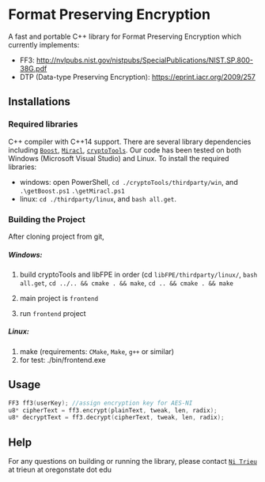 # Format Preserving Encryption
A fast and portable C++ library for Format Preserving Encryption which currently implements:
 * FF3: http://nvlpubs.nist.gov/nistpubs/SpecialPublications/NIST.SP.800-38G.pdf
 * DTP (Data-type Preserving Encryption): https://eprint.iacr.org/2009/257

## Installations

### Required libraries
 C++ compiler with C++14 support. There are several library dependencies including [`Boost`](https://sourceforge.net/projects/boost/), [`Miracl`](https://github.com/miracl/MIRACL), [`cryptoTools`](https://github.com/ladnir/cryptoTools). Our code has been tested on both Windows (Microsoft Visual Studio) and Linux. To install the required libraries: 
  * windows: open PowerShell,  `cd ./cryptoTools/thirdparty/win`, and `.\getBoost.ps1`  `.\getMiracl.ps1`
  * linux: `cd ./thirdparty/linux`, and `bash all.get`.   


### Building the Project
After cloning project from git,
##### Windows:
1. build cryptoTools and libFPE in order (cd `libFPE/thirdparty/linux/`, `bash all.get`, `cd ../.. && cmake . && make`, `cd .. && cmake . && make`

2. main project is `frontend` 
3. run `frontend` project
 
##### Linux:
1. make (requirements: `CMake`, `Make`, `g++` or similar)
2. for test:
	./bin/frontend.exe 
	
## Usage
```c++
FF3 ff3(userKey); //assign encryption key for AES-NI
u8* cipherText = ff3.encrypt(plainText, tweak, len, radix);
u8* decryptText = ff3.decrypt(cipherText, tweak, len, radix);
```

## Help
For any questions on building or running the library, please contact [`Ni Trieu`](http://people.oregonstate.edu/~trieun/) at trieun at oregonstate dot edu
